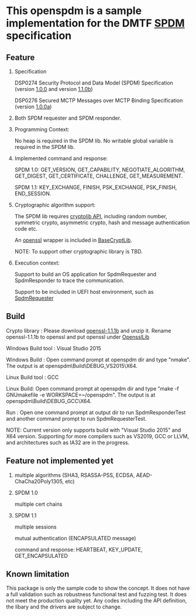 # This openspdm is a sample implementation for the DMTF [SPDM](https://www.dmtf.org/standards/pmci) specification

## Feature

1) Specification

   DSP0274	Security Protocol and Data Model (SPDM) Specification (version [1.0.0](https://www.dmtf.org/sites/default/files/standards/documents/DSP0274_1.0.0.pdf) and version [1.1.0b](https://www.dmtf.org/sites/default/files/standards/documents/DSP0274_1.1.0b.pdf))

   DSP0276	Secured MCTP Messages over MCTP Binding Specification (version [1.0.0a](https://www.dmtf.org/sites/default/files/standards/documents/DSP0276_1.0.0a.pdf))

2) Both SPDM requester and SPDM responder.

3) Programming Context:

   No heap is required in the SPDM lib.
   No writable global variable is required in the SPDM lib. 

4) Implemented command and response: 

   SPDM 1.0: GET_VERSION, GET_CAPABILITY, NEGOTIATE_ALGORITHM, GET_DIGEST, GET_CERTIFICATE, CHALLENGE, GET_MEASUREMENT.

   SPDM 1.1: KEY_EXCHANGE, FINISH, PSK_EXCHANGE, PSK_FINISH, END_SESSION.

5) Cryptographic algorithm support:

   The SPDM lib requires [cryptolib API](https://github.com/jyao1/openspdm/blob/master/Include/Hal/Library/BaseCryptLib.h), including random number, symmetric crypto, asymmetric crypto, hash and message authentication code etc.

   An [openssl](https://www.openssl.org/) wrapper is included in [BaseCryptLib](https://github.com/jyao1/openspdm/tree/master/OsStub/BaseCryptLib).

   NOTE: To support other cryptographic library is TBD.

6) Execution context:

   Support to build an OS application for SpdmRequester and SpdmResponder to trace the communication.

   Support to be included in UEFI host environment, such as [SpdmRequester](https://github.com/jyao1/edk2/tree/DeviceSecurity/DeviceSecurityPkg)

## Build

Crypto library :
  Please download [openssl-1.1.1b](https://www.openssl.org/source/openssl-1.1.1b.tar.gz) and unzip it.
  Rename openssl-1.1.1b to openssl and put openssl under [OpensslLib](https://github.com/jyao1/openspdm/tree/master/OsStub/OpensslLib)

Windows Build tool :
  Visual Studio 2015

Windows Build :
  Open command prompt at openspdm dir and type "nmake".
  The output is at openspdm\Build\DEBUG_VS2015\X64.

Linux Build tool :
  GCC

Linux Build:
  Open command prompt at openspdm dir and type "make -f GNUmakefile  -e WORKSPACE=~/openspdm".
  The output is at openspdm\Build\DEBUG_GCC\X64.

Run :
  Open one command prompt at output dir to run SpdmResponderTest and another command prompt to run SpdmRequesterTest.

NOTE:
  Current version only supports build with "Visual Studio 2015" and X64 version.
  Supporting for more compilers such as VS2019, GCC or LLVM, and architectures such as IA32 are in the progress.

## Feature not implemented yet

1) multiple algorithms (SHA3, RSASSA-PSS, ECDSA, AEAD-ChaCha20Poly1305, etc)

2) SPDM 1.0

   multiple cert chains

3) SPDM 1.1

   multiple sessions

   mutual authentication (ENCAPSULATED message)

   command and response: HEARTBEAT, KEY_UPDATE, GET_ENCAPSULATED

## Known limitation
This package is only the sample code to show the concept.
It does not have a full validation such as robustness functional test and fuzzing test. It does not meet the production quality yet.
Any codes including the API definition, the libary and the drivers are subject to change.

